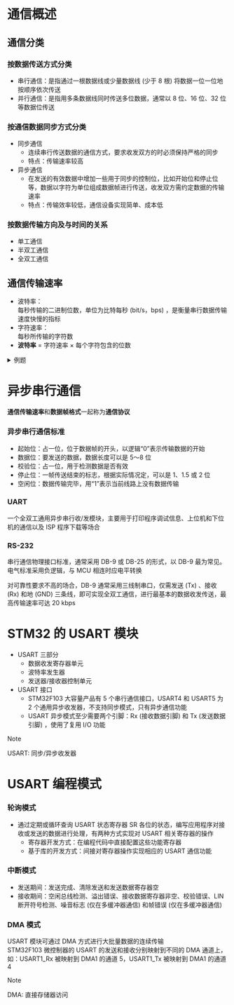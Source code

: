 # 通信概述

## 通信分类

### 按数据传送方式分类

- 串行通信：是指通过一根数据线或少量数据线 (少于 8 根) 将数据一位一位地按顺序依次传送
- 并行通信：是指用多条数据线同时传送多位数据，通常以 8 位、16 位、32 位等数据位传送

### 按通信数据同步方式分类

- 同步通信
  - 连续串行传送数据的通信方式，要求收发双方的时必须保持严格的同步
  - 特点：传输速率较高
- 异步通信
  - 在发送的有效数据中增加一些用于同步的控制位，比如开始位和停止位等，数据以字符为单位组成数据帧进行传送，收发双方需约定数据的传输速率
  - 特点：传输效率较低，通信设备实现简单、成本低

### 按数据传输方向及与时间的关系

- 单工通信
- 半双工通信
- 全双工通信

## 通信传输速率

- 波特率：  
每秒传输的二进制位数，单位为比特每秒 (bit/s，bps) ，是衡量串行数据传输速度快慢的指标
- 字符速率：  
每秒所传输的字符数
- **波特率** = 字符速率 × 每个字符包含的位数

<details>

<summary>例题</summary>

字符速率为 120 字符/秒，若每个字符包含 10 位 (1 个起始位，7 个数据位，1 个校验位，1 个结束位) ，则波特率为

$$
10 位/字符 \times 120 字符/秒 = 1200 bps
$$

</details>

# 异步串行通信

**通信传输速率**和**数据帧格式**一起称为**通信协议**

### 异步串行通信标准

- 起始位：占一位，位于数据帧的开头，以逻辑“0”表示传输数据的开始
- 数据位：要发送的数据，数据长度可以是 5～8 位
- 校验位：占一位，用于检测数据是否有效
- 停止位：一帧传送结束的标志，根据实际情况定，可以是 1、1.5 或 2 位
- 空闲位：数据传输完毕，用“1”表示当前线路上没有数据传输

### UART

一个全双工通用异步串行收/发模块，主要用于打印程序调试信息、上位机和下位机的通信以及 ISP 程序下载等场合

### RS-232

串行通信物理接口标准，通常采用 DB-9 或 DB-25 的形式，以 DB-9 最为常见。电气标准采用负逻辑，与 MCU 相连时应电平转换

对可靠性要求不高的场合，DB-9 通常采用三线制串口，仅需发送 (Tx) 、接收 (Rx) 和地 (GND) 三条线，即可实现全双工通信，进行最基本的数据收发传送，最高传输速率可达 20 kbps

# STM32 的 USART 模块

- USART 三部分
  - 数据收发寄存器单元
  - 波特率发生器
  - 发送器/接收器控制单元
- USART 接口
  - STM32F103 大容量产品有 5 个串行通信接口，USART4 和 USART5 为 2 个通用异步收发器，不支持同步模式，只有异步通信功能
  - USART 异步模式至少需要两个引脚：Rx (接收数据引脚) 和 Tx (发送数据引脚) ，使用了复用 I/O 功能

> [!NOTE]
> USART: 同步/异步收发器

# USART 编程模式

### 轮询模式

- 通过定期或循环查询 USART 状态寄存器 SR 各位的状态，编写应用程序对接收或发送的数据进行处理，有两种方式实现对 USART 相关寄存器的操作
  - 寄存器开发方式：在编程代码中直接配置这些功能寄存器
  - 基于库的开发方式：间接对寄存器操作实现相应的 USART 通信功能

### 中断模式

- 发送期间：发送完成、清除发送和发送数据寄存器空
- 接收期间：空闲总线检测、溢出错误、接收数据寄存器非空、校验错误、LIN 断开符号检测、噪音标志 (仅在多缓冲器通信) 和帧错误 (仅在多缓冲器通信)

### DMA 模式

USART 模块可通过 DMA 方式进行大批量数据的连续传输  
STM32F103 微控制器的 USART 的发送和接收分别映射到不同的 DMA 通道上，如：USART1_Rx 被映射到 DMA1 的通道 5，USART1_Tx 被映射到 DMA1 的通道 4

> [!NOTE]
> DMA: 直接存储器访问
